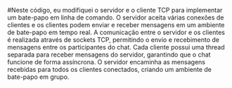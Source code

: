#Neste código, eu modifiquei o servidor e o cliente TCP para implementar um bate-papo em linha de comando. O servidor aceita várias conexões de clientes e os clientes podem enviar e receber mensagens em um ambiente de bate-papo em tempo real. A comunicação entre o servidor e os clientes é realizada através de sockets TCP, permitindo o envio e recebimento de mensagens entre os participantes do chat. Cada cliente possui uma thread separada para receber mensagens do servidor, garantindo que o chat funcione de forma assíncrona. O servidor encaminha as mensagens recebidas para todos os clientes conectados, criando um ambiente de bate-papo em grupo.
